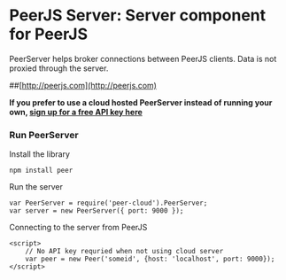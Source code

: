 # PeerJS Server: Server component for PeerJS #

PeerServer helps broker connections between PeerJS clients. Data is not proxied through the server.

##[http://peerjs.com](http://peerjs.com)


**If you prefer to use a cloud hosted PeerServer instead of running your own, [sign up for a free API key here](http://peerjs.com/peerserver)**


### Run PeerServer

Install the library

    npm install peer     

Run the server

    var PeerServer = require('peer-cloud').PeerServer;
    var server = new PeerServer({ port: 9000 });
    
Connecting to the server from PeerJS
    
    <script>
        // No API key requried when not using cloud server
        var peer = new Peer('someid', {host: 'localhost', port: 9000});
    </script>
